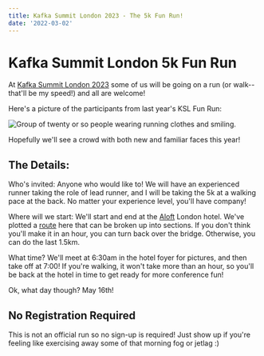```yaml
---
title: Kafka Summit London 2023 - The 5k Fun Run! 
date: '2022-03-02'
---
```


# Kafka Summit London 5k Fun Run 

At [Kafka Summit London 2023](https://www.kafka-summit.org/events/kafka-summit-london-2023/about) some of us will be going on a run (or walk-- that'll be my speed!) and all are welcome! 

Here's a picture of the participants from last year's KSL Fun Run: 

![Group of twenty or so people wearing running clothes and smiling.](/images/summit-run.jpeg)

Hopefully we'll see a crowd with both new and familiar faces this year! 

## The Details: 

Who's invited: Anyone who would like to! We will have an experienced runner taking the role of lead runner, and I will be taking the 5k at a walking pace at the back. No matter your experience level, you'll have company! 

Where will we start: We'll start and end at the [Aloft](https://www.marriott.com/en-us/hotels/lonal-aloft-london-excel/overview/?scid=f2ae0541-1279-4f24-b197-a979c79310b0) London hotel. We've plotted a [route](https://www.plotaroute.com/route/2190007) here that can be broken up into sections. If you don't think you'll make it in an hour, you can turn back over the bridge. Otherwise, you can do the last 1.5km. 

What time? We'll meet at 6:30am in the hotel foyer for pictures, and then take off at 7:00! If you're walking, it won't take more than an hour, so you'll be back at the hotel in time to get ready for more conference fun! 

Ok, what day though? May 16th! 

## No Registration Required

This is not an official run so no sign-up is required! Just show up if you're feeling like exercising away some of that morning fog or jetlag :) 